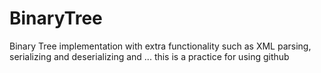 BinaryTree
==========

Binary Tree implementation with extra functionality such as XML parsing, serializing and deserializing and ...
this is a practice for using github

